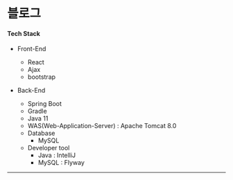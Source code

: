 # 블로그

#### Tech Stack

+ Front-End

   - React
   - Ajax
   - bootstrap
   

+ Back-End

   - Spring Boot
   - Gradle
   - Java 11
   - WAS(Web-Application-Server) : Apache Tomcat 8.0
   - Database
     * MySQL
   - Developer tool
     * Java : IntelliJ
     * MySQL : Flyway

-----------
